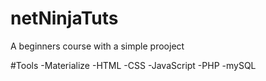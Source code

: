 # netNinjaTuts
A beginners course with a simple prooject

#Tools
-Materialize
-HTML
-CSS
-JavaScript
-PHP 
-mySQL
